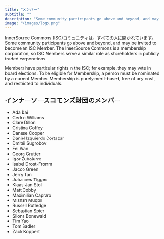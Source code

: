 ```yaml
---
title: "メンバー"
subtitle: ""
description: "Some community participants go above and beyond, and may be invited to become an ISC Member."
image: "/images/logo.png"
---
```


InnerSource Commons (ISC)コミュニティは、すべての人に開かれています。 Some community participants go above and beyond, and may be invited to become an ISC Member. The InnerSource Commons is a membership corporation, so ISC Members serve a similar role as shareholders in publicly traded corporations.

Members have particular rights in the ISC; for example, they may vote in board elections. To be eligible for Membership, a person must be nominated by a current Member. Membership is purely merit-based, free of any cost, and restricted to individuals.

## インナーソースコモンズ財団のメンバー

* Ada Dai
* Cedric Williams
* Clare Dillon
* Cristina Coffey
* Danese Cooper
* Daniel Izquierdo Cortazar
* Dmitrii Sugrobov
* Fei Wan
* Georg Grutter
* Igor Zubaiurre
* Isabel Drost-Fromm
* Jacob Green
* Jerry Tan
* Johannes Tigges
* Klaas-Jan Stol
* Matt Cobby
* Maximilian Capraro
* Mishari Muqbil
* Russell Rutledge
* Sebastian Spier
* Silona Bonewald
* Tim Yao
* Tom Sadler
* Zack Koppert
